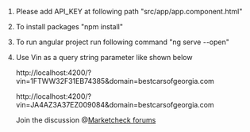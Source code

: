 1. Please add API_KEY at following path
      "src/app/app.component.html"
      
2. To install packages
      "npm install"  
      
3. To run angular project run following command
      "ng serve --open"
      
4. Use Vin as a query string parameter like shown below
  
    http://localhost:4200/?vin=1FTWW32F31EB74385&domain=bestcarsofgeorgia.com
    
    http://localhost:4200/?vin=JA4AZ3A37EZ009084&domain=bestcarsofgeorgia.com
    
    
    Join the discussion @[Marketcheck forums](https://forums.marketcheck.com/) 
